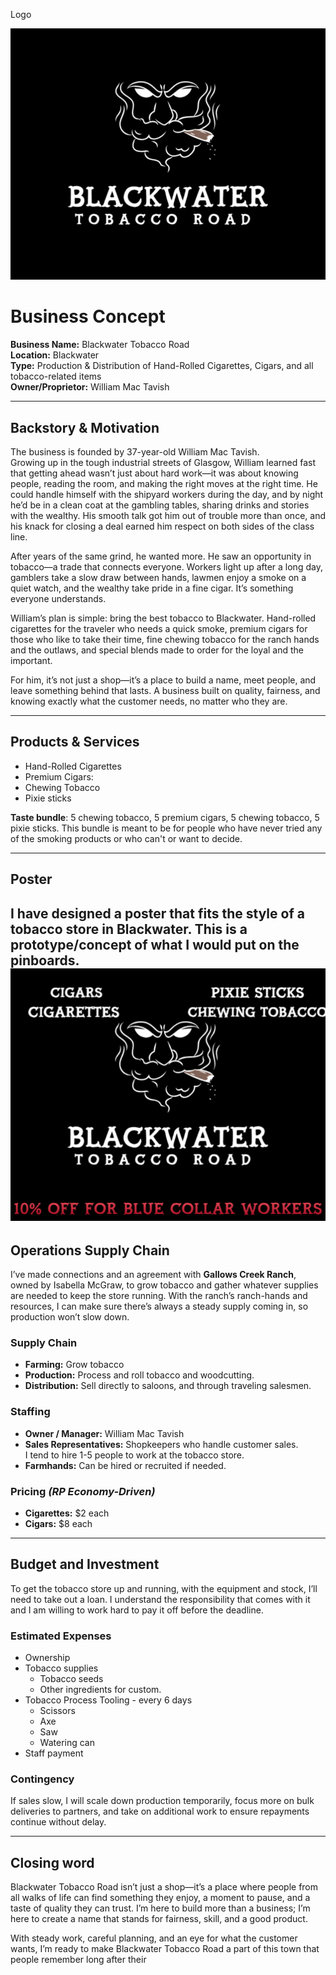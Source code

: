 Logo

 ![image alt](https://github.com/MF-DOOM-MADVILLAIN/Blackwater-tobacco-co./blob/main/Images/image.jpeg?raw=true)

# Business Concept

**Business Name:** Blackwater Tobacco Road  
**Location:** Blackwater  
**Type:** Production & Distribution of Hand-Rolled Cigarettes, Cigars, and all tobacco-related items  
**Owner/Proprietor:** William Mac Tavish  

---

## Backstory & Motivation

The business is founded by 37-year-old William Mac Tavish.  
Growing up in the tough industrial streets of Glasgow, William learned fast that getting ahead wasn’t just about hard work—it was about knowing people, reading the room, and making the right moves at the right time. He could handle himself with the shipyard workers during the day, and by night he’d be in a clean coat at the gambling tables, sharing drinks and stories with the wealthy. His smooth talk got him out of trouble more than once, and his knack for closing a deal earned him respect on both sides of the class line.  

After years of the same grind, he wanted more. He saw an opportunity in tobacco—a trade that connects everyone. Workers light up after a long day, gamblers take a slow draw between hands, lawmen enjoy a smoke on a quiet watch, and the wealthy take pride in a fine cigar. It’s something everyone understands.  

William’s plan is simple: bring the best tobacco to Blackwater. Hand-rolled cigarettes for the traveler who needs a quick smoke, premium cigars for those who like to take their time, fine chewing tobacco for the ranch hands and the outlaws, and special blends made to order for the loyal and the important.  

For him, it’s not just a shop—it’s a place to build a name, meet people, and leave something behind that lasts. A business built on quality, fairness, and knowing exactly what the customer needs, no matter who they are.


---

## Products & Services

- Hand-Rolled Cigarettes
- Premium Cigars:
- Chewing Tobacco
- Pixie sticks

**Taste bundle**: 5 chewing tobacco, 5 premium cigars, 5 chewing tobacco, 5 pixie sticks. 
This bundle is meant to be for people who have never tried any of the smoking products or who can't or want to decide.  

---

## Poster

I have designed a poster that fits the style of a tobacco store in Blackwater. This is a prototype/concept of what I would put on the pinboards. 
![image alt](https://github.com/MF-DOOM-MADVILLAIN/Blackwater-tobacco-co./blob/main/Images/%7BF917E6C6-0CA9-40C9-B409-A3F61F6B3174%7D.png?raw=true)
---

## Operations Supply Chain

I’ve made connections and an agreement with **Gallows Creek Ranch**, owned by Isabella McGraw, to grow tobacco and gather whatever supplies are needed to keep the store running. With the ranch’s ranch-hands and resources, I can make sure there’s always a steady supply coming in, so production won’t slow down.  

### Supply Chain

- **Farming:** Grow tobacco 
- **Production:** Process and roll tobacco and woodcutting. 
- **Distribution:** Sell directly to  saloons, and through traveling salesmen.  

### Staffing

- **Owner / Manager:** William Mac Tavish   
- **Sales Representatives:** Shopkeepers who handle customer sales.  
	I tend to hire 1-5 people to work at the tobacco store. 
-  **Farmhands:** Can be hired or recruited if needed. 

### Pricing *(RP Economy-Driven)*

- **Cigarettes:** $2 each  
- **Cigars:** $8 each  

---

## Budget and Investment

To get the tobacco store up and running, with the equipment and stock, I’ll need to take out a loan. I understand the responsibility that comes with it and I am willing to work hard to pay it off before the deadline. 

### Estimated Expenses

- Ownership
-  Tobacco supplies
	- Tobacco seeds
	- Other ingredients for custom. 
- Tobacco Process Tooling - every 6 days
	- Scissors
	- Axe
	- Saw
	- Watering can
- Staff payment

### Contingency
If sales slow, I will scale down production temporarily, focus more on bulk deliveries to partners, and take on additional work to ensure repayments continue without delay.

---

## Closing word

Blackwater Tobacco Road isn’t just a shop—it’s a place where people from all walks of life can find something they enjoy, a moment to pause, and a taste of quality they can trust. I’m here to build more than a business; I’m here to create a name that stands for fairness, skill, and a good product.

With steady work, careful planning, and an eye for what the customer wants, I’m ready to make Blackwater Tobacco Road a part of this town that people remember long after their
